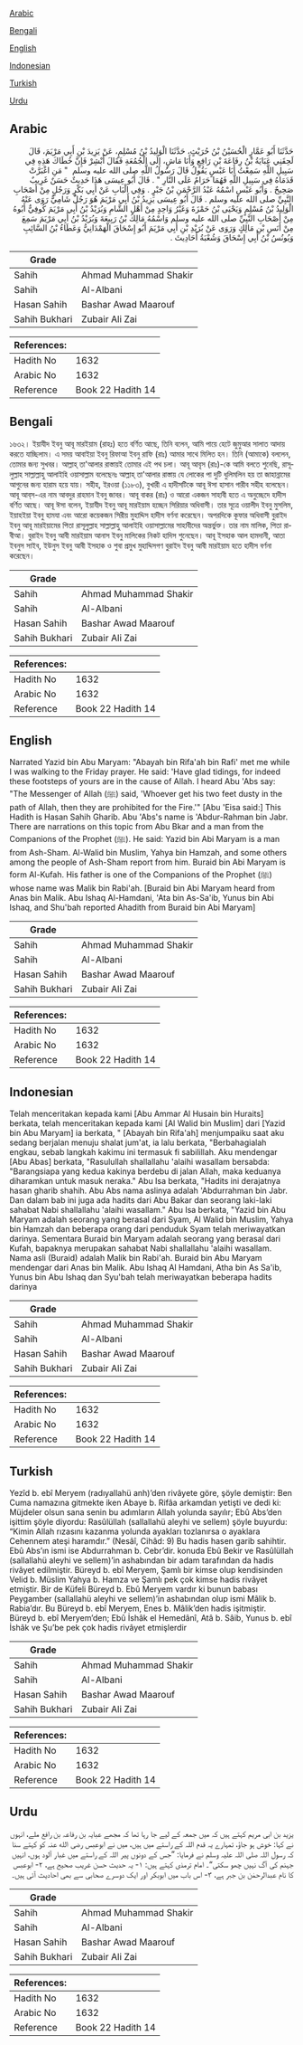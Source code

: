 [Arabic](#arabic)

[Bengali](#bengali)

[English](#english)

[Indonesian](#indonesian)

[Turkish](#turkish)

[Urdu](#urdu)

## Arabic


<div dir="rtl" lang="ar" style={{fontSize:'larger',backgroundColor:'#f8f9fa',padding:20}}>
حَدَّثَنَا أَبُو عَمَّارٍ الْحُسَيْنُ بْنُ حُرَيْثٍ، حَدَّثَنَا الْوَلِيدُ بْنُ مُسْلِمٍ، عَنْ يَزِيدَ بْنِ أَبِي مَرْيَمَ، قَالَ لَحِقَنِي عَبَايَةُ بْنُ رِفَاعَةَ بْنِ رَافِعٍ وَأَنَا مَاشٍ، إِلَى الْجُمُعَةِ فَقَالَ أَبْشِرْ فَإِنَّ خُطَاكَ هَذِهِ فِي سَبِيلِ اللَّهِ سَمِعْتُ أَبَا عَبْسٍ يَقُولُ قَالَ رَسُولُ اللَّهِ صلى الله عليه وسلم ‏ "‏ مَنِ اغْبَرَّتْ قَدَمَاهُ فِي سَبِيلِ اللَّهِ فَهُمَا حَرَامٌ عَلَى النَّارِ ‏"‏ ‏.‏ قَالَ أَبُو عِيسَى هَذَا حَدِيثٌ حَسَنٌ غَرِيبٌ صَحِيحٌ ‏.‏ وَأَبُو عَبْسٍ اسْمُهُ عَبْدُ الرَّحْمَنِ بْنُ جَبْرٍ ‏.‏ وَفِي الْبَابِ عَنْ أَبِي بَكْرٍ وَرَجُلٍ مِنْ أَصْحَابِ النَّبِيِّ صلى الله عليه وسلم ‏.‏ قَالَ أَبُو عِيسَى يَزِيدُ بْنُ أَبِي مَرْيَمَ هُوَ رَجُلٌ شَامِيٌّ رَوَى عَنْهُ الْوَلِيدُ بْنُ مُسْلِمٍ وَيَحْيَى بْنُ حَمْزَةَ وَغَيْرُ وَاحِدٍ مِنْ أَهْلِ الشَّامِ وَبُرَيْدُ بْنُ أَبِي مَرْيَمَ كُوفِيٌّ أَبُوهُ مِنْ أَصْحَابِ النَّبِيِّ صلى الله عليه وسلم وَاسْمُهُ مَالِكُ بْنُ رَبِيعَةَ وَبُرَيْدُ بْنُ أَبِي مَرْيَمَ سَمِعَ مِنْ أَنَسِ بْنِ مَالِكٍ وَرَوَى عَنْ بُرَيْدِ بْنِ أَبِي مَرْيَمَ أَبُو إِسْحَاقَ الْهَمْدَانِيُّ وَعَطَاءُ بْنُ السَّائِبِ وَيُونُسُ بْنُ أَبِي إِسْحَاقَ وَشُعْبَةُ أَحَادِيثَ ‏.‏
</div>
<div style={{backgroundColor:'#f8f9fa',padding:20, marginBottom: 10}}><table> <thead> <tr> <th>Grade</th> <th></th> </tr> </thead> <tbody> <tr><td>Sahih</td><td>Ahmad Muhammad Shakir</td></tr><tr><td>Sahih</td><td>Al-Albani</td></tr><tr><td>Hasan Sahih</td><td>Bashar Awad Maarouf</td></tr><tr><td>Sahih Bukhari</td><td>Zubair Ali Zai</td></tr></tbody></table><table> <thead> <tr> <th>References:</th> <th></th> </tr> </thead> <tbody><tr><td>Hadith No</td><td>1632</td></tr><tr><td>Arabic No</td><td>1632</td></tr><tr><td>Reference</td><td>Book 22 Hadith 14</td></tr></tbody></table></div>

## Bengali


<div dir="ltr" lang="bn" style={{fontSize:'larger',backgroundColor:'#f8f9fa',padding:20}}>
১৬৩২। ইয়াযীদ ইবনু আবূ মারইয়াম (রাহঃ) হতে বর্ণিত আছে, তিনি বলেন, আমি পায়ে হেটে জুমুআর সালাত আদায় করতে যাচ্ছিলাম। এ সময় আবাইয়া ইবনু রিফাআ ইবনু রাফি (রাঃ) আমার সাথে মিলিত হন। তিনি (আমাকে) বললেন, তোমার জন্য সুখবর। আল্লাহ্ তা'আলার রাস্তায়ই তোমার এই পথ চলা। আবূ আবৃস (রাঃ)-কে আমি বলতে শুনেছি, রাসূলুল্লাহ সাল্লাল্লাহু আলাইহি ওয়াসাল্লাম বলেছেনঃ আল্লাহ্ তা'আলার রাস্তায় যে লোকের পা দুটি ধুলিমলিন হয় তা জাহান্নামের আগুনের জন্য হারাম হয়ে যায়। সহীহ, ইরওয়া (১১৮৩), বুখারী এ হাদীসটিকে আবূ ঈসা হাসান গারীব সহীহ বলেছেন। আবূ আব্‌স-এর নাম আবদুর রাহমান ইবনু জাবর। আবূ বাকর (রাঃ) ও আরো একজন সাহাবী হতে এ অনুচ্ছেদে হাদীস বর্ণিত আছে। আবূ ঈসা বলেন, ইয়াযীদ ইবনু আবূ মারইয়াম হচ্ছেন সিরিয়ার অধিবাসী। তার সূত্রে ওয়ালীদ ইবনু মুসলিম, ইয়াহইয়া ইবনু হামযা এবং আরো কয়েকজন সিরীয় মুহাদ্দিস হাদীস বর্ণনা করেছেন। অপরদিকে কূফার অধিবাসী বুরাইদ ইবনু আবূ মারইয়ামের পিতা রাসূলুল্লাহ সাল্লাল্লাহু আলাইহি ওয়াসাল্লামের সাহাবীদের অন্তর্ভুক্ত। তার নাম মালিক, পিতা রাবীআ। বুরাইদ ইবনু আবী মারইয়াম আনাস ইবনু মালিকের নিকট হাদিস শুনেছেন। আবূ ইসহাক আল হামদানী, আতা ইবনুস সাইব, ইউনুস ইবনু আবী ইসহাক ও শুবা প্রমুখ মুহাদ্দিসগণ বুরাইদ ইবনু আবী মারইয়াম হতে হাদীস বর্ণনা করেছেন।
</div>
<div style={{backgroundColor:'#f8f9fa',padding:20, marginBottom: 10}}><table> <thead> <tr> <th>Grade</th> <th></th> </tr> </thead> <tbody> <tr><td>Sahih</td><td>Ahmad Muhammad Shakir</td></tr><tr><td>Sahih</td><td>Al-Albani</td></tr><tr><td>Hasan Sahih</td><td>Bashar Awad Maarouf</td></tr><tr><td>Sahih Bukhari</td><td>Zubair Ali Zai</td></tr></tbody></table><table> <thead> <tr> <th>References:</th> <th></th> </tr> </thead> <tbody><tr><td>Hadith No</td><td>1632</td></tr><tr><td>Arabic No</td><td>1632</td></tr><tr><td>Reference</td><td>Book 22 Hadith 14</td></tr></tbody></table></div>

## English


<div dir="ltr" lang="en" style={{fontSize:'larger',backgroundColor:'#f8f9fa',padding:20}}>
Narrated Yazid bin Abu Maryam: "Abayah bin Rifa'ah bin Rafi' met me while I was walking to the Friday prayer. He said: 'Have glad tidings, for indeed these footsteps of yours are in the cause of Allah. I heard Abu 'Abs say: "The Messenger of Allah (ﷺ) said, 'Whoever get his two feet dusty in the path of Allah, then they are prohibited for the Fire.'" [Abu 'Eisa said:] This Hadith is Hasan Sahih Gharib. Abu 'Abs's name is 'Abdur-Rahman bin Jabr. There are narrations on this topic from Abu Bkar and a man from the Companions of the Prophet (ﷺ). He said: Yazid bin Abi Maryam is a man from Ash-Sham. Al-Walid bin Muslim, Yahya bin Hamzah, and some others among the people of Ash-Sham report from him. Buraid bin Abi Maryam is form Al-Kufah. His father is one of the Companions of the Prophet (ﷺ) whose name was Malik bin Rabi'ah. [Buraid bin Abi Maryam heard from Anas bin Malik. Abu Ishaq Al-Hamdani, 'Ata bin As-Sa'ib, Yunus bin Abi Ishaq, and Shu'bah reported Ahadith from Buraid bin Abi Maryam]
</div>
<div style={{backgroundColor:'#f8f9fa',padding:20, marginBottom: 10}}><table> <thead> <tr> <th>Grade</th> <th></th> </tr> </thead> <tbody> <tr><td>Sahih</td><td>Ahmad Muhammad Shakir</td></tr><tr><td>Sahih</td><td>Al-Albani</td></tr><tr><td>Hasan Sahih</td><td>Bashar Awad Maarouf</td></tr><tr><td>Sahih Bukhari</td><td>Zubair Ali Zai</td></tr></tbody></table><table> <thead> <tr> <th>References:</th> <th></th> </tr> </thead> <tbody><tr><td>Hadith No</td><td>1632</td></tr><tr><td>Arabic No</td><td>1632</td></tr><tr><td>Reference</td><td>Book 22 Hadith 14</td></tr></tbody></table></div>

## Indonesian


<div dir="ltr" lang="id" style={{fontSize:'larger',backgroundColor:'#f8f9fa',padding:20}}>
Telah menceritakan kepada kami [Abu Ammar Al Husain bin Huraits] berkata, telah menceritakan kepada kami [Al Walid bin Muslim] dari [Yazid bin Abu Maryam] ia berkata, " [Abayah bin Rifa'ah] menjumpaiku saat aku sedang berjalan menuju shalat jum'at, ia lalu berkata, "Berbahagialah engkau, sebab langkah kakimu ini termasuk fi sabilillah. Aku mendengar [Abu Abas] berkata, "Rasulullah shallallahu 'alaihi wasallam bersabda: "Barangsiapa yang kedua kakinya berdebu di jalan Allah, maka keduanya diharamkan untuk masuk neraka." Abu Isa berkata, "Hadits ini derajatnya hasan gharib shahih. Abu Abs nama aslinya adalah 'Abdurrahman bin Jabr. Dan dalam bab ini juga ada hadits dari Abu Bakar dan seorang laki-laki sahabat Nabi shallallahu 'alaihi wasallam." Abu Isa berkata, "Yazid bin Abu Maryam adalah seorang yang berasal dari Syam, Al Walid bin Muslim, Yahya bin Hamzah dan beberapa orang dari penduduk Syam telah meriwayatkan darinya. Sementara Buraid bin Maryam adalah seorang yang berasal dari Kufah, bapaknya merupakan sahabat Nabi shallallahu 'alaihi wasallam. Nama asli (Buraid) adalah Malik bin Rabi'ah. Buraid bin Abu Maryam mendengar dari Anas bin Malik. Abu Ishaq Al Hamdani, Atha bin As Sa'ib, Yunus bin Abu Ishaq dan Syu'bah telah meriwayatkan beberapa hadits darinya
</div>
<div style={{backgroundColor:'#f8f9fa',padding:20, marginBottom: 10}}><table> <thead> <tr> <th>Grade</th> <th></th> </tr> </thead> <tbody> <tr><td>Sahih</td><td>Ahmad Muhammad Shakir</td></tr><tr><td>Sahih</td><td>Al-Albani</td></tr><tr><td>Hasan Sahih</td><td>Bashar Awad Maarouf</td></tr><tr><td>Sahih Bukhari</td><td>Zubair Ali Zai</td></tr></tbody></table><table> <thead> <tr> <th>References:</th> <th></th> </tr> </thead> <tbody><tr><td>Hadith No</td><td>1632</td></tr><tr><td>Arabic No</td><td>1632</td></tr><tr><td>Reference</td><td>Book 22 Hadith 14</td></tr></tbody></table></div>

## Turkish


<div dir="ltr" lang="tr" style={{fontSize:'larger',backgroundColor:'#f8f9fa',padding:20}}>
Yezîd b. ebî Meryem (radıyallahü anh)’den rivâyete göre, şöyle demiştir: Ben Cuma namazına gitmekte iken Abaye b. Rifâa arkamdan yetişti ve dedi ki: Müjdeler olsun sana senin bu adımların Allah yolunda sayılır; Ebû Abs’den işittim şöyle diyordu: Rasûlüllah (sallallahü aleyhi ve sellem) şöyle buyurdu: “Kimin Allah rızasını kazanma yolunda ayakları tozlanırsa o ayaklara Cehennem ateşi haramdır.” (Nesâî, Cihâd: 9) Bu hadis hasen garib sahihtir. Ebû Abs’ın ismi ise Abdurrahman b. Cebr’dir. konuda Ebû Bekir ve Rasûlüllah (sallallahü aleyhi ve sellem)’in ashabından bir adam tarafından da hadis rivâyet edilmiştir. Büreyd b. ebî Meryem, Şamlı bir kimse olup kendisinden Velid b. Müslim Yahya b. Hamza ve Şamlı pek çok kimse hadis rivâyet etmiştir. Bir de Küfeli Büreyd b. Ebû Meryem vardır ki bunun babası Peygamber (sallallahü aleyhi ve sellem)’in ashabından olup ismi Mâlik b. Rabia’dır. Bu Büreyd b. ebî Meryem, Enes b. Mâlik’den hadis işitmiştir. Büreyd b. ebî Meryem’den; Ebû İshâk el Hemedânî, Atâ b. Sâib, Yunus b. ebî İshâk ve Şu’be pek çok hadis rivâyet etmişlerdir
</div>
<div style={{backgroundColor:'#f8f9fa',padding:20, marginBottom: 10}}><table> <thead> <tr> <th>Grade</th> <th></th> </tr> </thead> <tbody> <tr><td>Sahih</td><td>Ahmad Muhammad Shakir</td></tr><tr><td>Sahih</td><td>Al-Albani</td></tr><tr><td>Hasan Sahih</td><td>Bashar Awad Maarouf</td></tr><tr><td>Sahih Bukhari</td><td>Zubair Ali Zai</td></tr></tbody></table><table> <thead> <tr> <th>References:</th> <th></th> </tr> </thead> <tbody><tr><td>Hadith No</td><td>1632</td></tr><tr><td>Arabic No</td><td>1632</td></tr><tr><td>Reference</td><td>Book 22 Hadith 14</td></tr></tbody></table></div>

## Urdu


<div dir="rtl" lang="ur" style={{fontSize:'larger',backgroundColor:'#f8f9fa',padding:20}}>
یزید بن ابی مریم کہتے ہیں کہ میں جمعہ کے لیے جا رہا تھا کہ مجھے عبایہ بن رفاعہ بن رافع ملے، انہوں نے کہا: خوش ہو جاؤ، تمہارے یہ قدم اللہ کے راستے میں ہیں، میں نے ابوعبس رضی الله عنہ کو کہتے سنا کہ رسول اللہ صلی اللہ علیہ وسلم نے فرمایا: ”جس کے دونوں پیر اللہ کے راستے میں غبار آلود ہوں، انہیں جہنم کی آگ نہیں چھو سکتی“۔ امام ترمذی کہتے ہیں: ۱- یہ حدیث حسن غریب صحیح ہے، ۲- ابوعبس کا نام عبدالرحمٰن بن جبر ہے، ۳- اس باب میں ابوبکر اور ایک دوسرے صحابی سے بھی احادیث آئی ہیں۔
</div>
<div style={{backgroundColor:'#f8f9fa',padding:20, marginBottom: 10}}><table> <thead> <tr> <th>Grade</th> <th></th> </tr> </thead> <tbody> <tr><td>Sahih</td><td>Ahmad Muhammad Shakir</td></tr><tr><td>Sahih</td><td>Al-Albani</td></tr><tr><td>Hasan Sahih</td><td>Bashar Awad Maarouf</td></tr><tr><td>Sahih Bukhari</td><td>Zubair Ali Zai</td></tr></tbody></table><table> <thead> <tr> <th>References:</th> <th></th> </tr> </thead> <tbody><tr><td>Hadith No</td><td>1632</td></tr><tr><td>Arabic No</td><td>1632</td></tr><tr><td>Reference</td><td>Book 22 Hadith 14</td></tr></tbody></table></div>